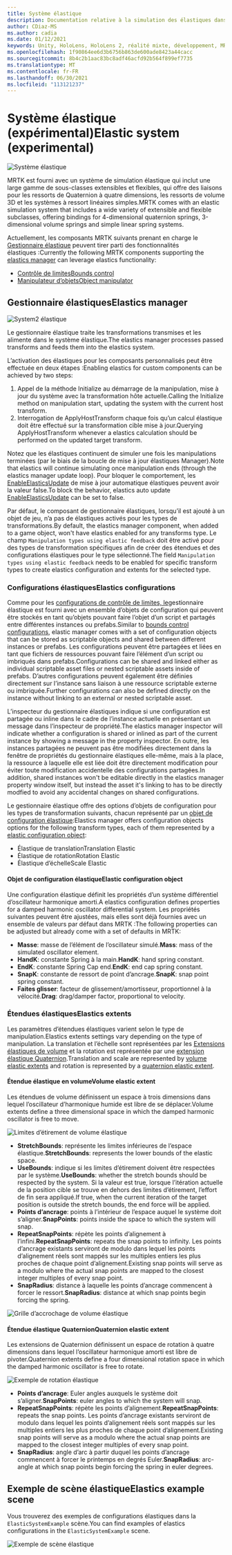 ```yaml
---
title: Système élastique
description: Documentation relative à la simulation des élastiques dans MRTK
author: CDiaz-MS
ms.author: cadia
ms.date: 01/12/2021
keywords: Unity, HoloLens, HoloLens 2, réalité mixte, développement, MRTK, ElasticsSystem,
ms.openlocfilehash: 1f90864ee6d3b6756b863de600ade8423a44cacc
ms.sourcegitcommit: 8b4c2b1aac83bc8adf46acfd92b564f899ef7735
ms.translationtype: MT
ms.contentlocale: fr-FR
ms.lasthandoff: 06/30/2021
ms.locfileid: "113121237"
---
```

# <a name="elastic-system-experimental"></a><span data-ttu-id="729b7-104">Système élastique (expérimental)</span><span class="sxs-lookup"><span data-stu-id="729b7-104">Elastic system (experimental)</span></span>

![Système élastique](../images/elastics/Elastics_Main1.gif)

<span data-ttu-id="729b7-106">MRTK est fourni avec un système de simulation élastique qui inclut une large gamme de sous-classes extensibles et flexibles, qui offre des liaisons pour les ressorts de Quaternion à quatre dimensions, les ressorts de volume 3D et les systèmes à ressort linéaires simples.</span><span class="sxs-lookup"><span data-stu-id="729b7-106">MRTK comes with an elastic simulation system that includes a wide variety of extensible and flexible subclasses, offering bindings for 4-dimensional quaternion springs, 3-dimensional volume springs and simple linear spring systems.</span></span>

<span data-ttu-id="729b7-107">Actuellement, les composants MRTK suivants prenant en charge le [Gestionnaire élastique](xref:Microsoft.MixedReality.Toolkit.Experimental.Physics.ElasticsManager) peuvent tirer parti des fonctionnalités élastiques :</span><span class="sxs-lookup"><span data-stu-id="729b7-107">Currently the following MRTK components supporting the [elastics manager](xref:Microsoft.MixedReality.Toolkit.Experimental.Physics.ElasticsManager) can leverage elastics functionality:</span></span>

- [<span data-ttu-id="729b7-108">Contrôle de limites</span><span class="sxs-lookup"><span data-stu-id="729b7-108">Bounds control</span></span>](../ux-building-blocks/bounds-control.md)
- [<span data-ttu-id="729b7-109">Manipulateur d’objets</span><span class="sxs-lookup"><span data-stu-id="729b7-109">Object manipulator</span></span>](../ux-building-blocks/object-manipulator.md)

## <a name="elastics-manager"></a><span data-ttu-id="729b7-110">Gestionnaire élastiques</span><span class="sxs-lookup"><span data-stu-id="729b7-110">Elastics manager</span></span>

![System2 élastique](../images/elastics/Elastics_Main.gif)

<span data-ttu-id="729b7-112">Le gestionnaire élastique traite les transformations transmises et les alimente dans le système élastique.</span><span class="sxs-lookup"><span data-stu-id="729b7-112">The elastics manager processes passed transforms and feeds them into the elastics system.</span></span>

<span data-ttu-id="729b7-113">L’activation des élastiques pour les composants personnalisés peut être effectuée en deux étapes :</span><span class="sxs-lookup"><span data-stu-id="729b7-113">Enabling elastics for custom components can be achieved by two steps:</span></span>

1. <span data-ttu-id="729b7-114">Appel de la méthode Initialize au démarrage de la manipulation, mise à jour du système avec la transformation hôte actuelle.</span><span class="sxs-lookup"><span data-stu-id="729b7-114">Calling the Initialize method on manipulation start, updating the system with the current host transform.</span></span>
1. <span data-ttu-id="729b7-115">Interrogation de ApplyHostTransform chaque fois qu’un calcul élastique doit être effectué sur la transformation cible mise à jour.</span><span class="sxs-lookup"><span data-stu-id="729b7-115">Querying ApplyHostTransform whenever a elastics calculation should be performed on the updated target transform.</span></span>

<span data-ttu-id="729b7-116">Notez que les élastiques continuent de simuler une fois les manipulations terminées (par le biais de la boucle de mise à jour élastiques Manager).</span><span class="sxs-lookup"><span data-stu-id="729b7-116">Note that elastics will continue simulating once manipulation ends (through the elastics manager update loop).</span></span> <span data-ttu-id="729b7-117">Pour bloquer le comportement, les [EnableElasticsUpdate](xref:Microsoft.MixedReality.Toolkit.Experimental.Physics.ElasticsManager.EnableElasticsUpdate) de mise à jour automatique élastiques peuvent avoir la valeur false.</span><span class="sxs-lookup"><span data-stu-id="729b7-117">To block the behavior, elastics auto update [EnableElasticsUpdate](xref:Microsoft.MixedReality.Toolkit.Experimental.Physics.ElasticsManager.EnableElasticsUpdate) can be set to false.</span></span>

<span data-ttu-id="729b7-118">Par défaut, le composant de gestionnaire élastiques, lorsqu’il est ajouté à un objet de jeu, n’a pas de élastiques activés pour les types de transformations.</span><span class="sxs-lookup"><span data-stu-id="729b7-118">By default, the elastics manager component, when added to a game object, won't have elastics enabled for any transforms type.</span></span>
<span data-ttu-id="729b7-119">Le champ `Manipulation types using elastic feedback` doit être activé pour des types de transformation spécifiques afin de créer des étendues et des configurations élastiques pour le type sélectionné.</span><span class="sxs-lookup"><span data-stu-id="729b7-119">The field `Manipulation types using elastic feedback` needs to be enabled for specific transform types to create elastics configuration and extents for the selected type.</span></span>

### <a name="elastics-configurations"></a><span data-ttu-id="729b7-120">Configurations élastiques</span><span class="sxs-lookup"><span data-stu-id="729b7-120">Elastics configurations</span></span>

<span data-ttu-id="729b7-121">Comme pour les [configurations de contrôle de limites, le](../ux-building-blocks/bounds-control.md#configuration-objects)gestionnaire élastique est fourni avec un ensemble d’objets de configuration qui peuvent être stockés en tant qu’objets pouvant faire l’objet d’un script et partagés entre différentes instances ou prefabs.</span><span class="sxs-lookup"><span data-stu-id="729b7-121">Similar to [bounds control configurations](../ux-building-blocks/bounds-control.md#configuration-objects), elastic manager comes with a set of configuration objects that can be stored as scriptable objects and shared between different instances or prefabs.</span></span> <span data-ttu-id="729b7-122">Les configurations peuvent être partagées et liées en tant que fichiers de ressources pouvant faire l’élément d’un script ou imbriqués dans prefabs.</span><span class="sxs-lookup"><span data-stu-id="729b7-122">Configurations can be shared and linked either as individual scriptable asset files or nested scriptable assets inside of prefabs.</span></span> <span data-ttu-id="729b7-123">D’autres configurations peuvent également être définies directement sur l’instance sans liaison à une ressource scriptable externe ou imbriquée.</span><span class="sxs-lookup"><span data-stu-id="729b7-123">Further configurations can also be defined directly on the instance without linking to an external or nested scriptable asset.</span></span>

<span data-ttu-id="729b7-124">L’inspecteur du gestionnaire élastiques indique si une configuration est partagée ou inline dans le cadre de l’instance actuelle en présentant un message dans l’inspecteur de propriété.</span><span class="sxs-lookup"><span data-stu-id="729b7-124">The elastics manager inspector will indicate whether a configuration is shared or inlined as part of the current instance by showing a message in the property inspector.</span></span> <span data-ttu-id="729b7-125">En outre, les instances partagées ne peuvent pas être modifiées directement dans la fenêtre de propriétés du gestionnaire élastiques elle-même, mais à la place, la ressource à laquelle elle est liée doit être directement modification pour éviter toute modification accidentelle des configurations partagées.</span><span class="sxs-lookup"><span data-stu-id="729b7-125">In addition, shared instances won't be editable directly in the elastics manager property window itself, but instead the asset it's linking to has to be directly modfied to avoid any accidental changes on shared configurations.</span></span>

<span data-ttu-id="729b7-126">Le gestionnaire élastique offre des options d’objets de configuration pour les types de transformation suivants, chacun représenté par un [objet de configuration élastique](#elastic-configuration-object):</span><span class="sxs-lookup"><span data-stu-id="729b7-126">Elastics manager offers configuration objects options for the following transform types, each of them represented by a [elastic configuration object](#elastic-configuration-object):</span></span>

- <span data-ttu-id="729b7-127">Élastique de translation</span><span class="sxs-lookup"><span data-stu-id="729b7-127">Translation Elastic</span></span>
- <span data-ttu-id="729b7-128">Élastique de rotation</span><span class="sxs-lookup"><span data-stu-id="729b7-128">Rotation Elastic</span></span>
- <span data-ttu-id="729b7-129">Élastique d’échelle</span><span class="sxs-lookup"><span data-stu-id="729b7-129">Scale Elastic</span></span>

#### <a name="elastic-configuration-object"></a><span data-ttu-id="729b7-130">Objet de configuration élastique</span><span class="sxs-lookup"><span data-stu-id="729b7-130">Elastic configuration object</span></span>

<span data-ttu-id="729b7-131">Une configuration élastique définit les propriétés d’un système différentiel d’oscillateur harmonique amorti.</span><span class="sxs-lookup"><span data-stu-id="729b7-131">A elastics configuration defines properties for a damped harmonic oscillator differential system.</span></span>
<span data-ttu-id="729b7-132">Les propriétés suivantes peuvent être ajustées, mais elles sont déjà fournies avec un ensemble de valeurs par défaut dans MRTK :</span><span class="sxs-lookup"><span data-stu-id="729b7-132">The following properties can be adjusted but already come with a set of defaults in MRTK:</span></span>

- <span data-ttu-id="729b7-133">**Masse**: masse de l’élément de l’oscillateur simulé.</span><span class="sxs-lookup"><span data-stu-id="729b7-133">**Mass**: mass of the simulated oscillator element.</span></span>
- <span data-ttu-id="729b7-134">**HandK**: constante Spring à la main.</span><span class="sxs-lookup"><span data-stu-id="729b7-134">**HandK**: hand spring constant.</span></span>
- <span data-ttu-id="729b7-135">**EndK**: constante Spring Cap end.</span><span class="sxs-lookup"><span data-stu-id="729b7-135">**EndK**: end cap spring constant.</span></span>
- <span data-ttu-id="729b7-136">**SnapK**: constante de ressort de point d’ancrage.</span><span class="sxs-lookup"><span data-stu-id="729b7-136">**SnapK**: snap point spring constant.</span></span>
- <span data-ttu-id="729b7-137">**Faites glisser**: facteur de glissement/amortisseur, proportionnel à la vélocité.</span><span class="sxs-lookup"><span data-stu-id="729b7-137">**Drag**: drag/damper factor, proportional to velocity.</span></span>

### <a name="elastics-extents"></a><span data-ttu-id="729b7-138">Étendues élastiques</span><span class="sxs-lookup"><span data-stu-id="729b7-138">Elastics extents</span></span>

<span data-ttu-id="729b7-139">Les paramètres d’étendues élastiques varient selon le type de manipulation.</span><span class="sxs-lookup"><span data-stu-id="729b7-139">Elastics extents settings vary depending on the type of manipulation.</span></span> <span data-ttu-id="729b7-140">La translation et l’échelle sont représentées par les [Extensions élastiques de volume](#volume-elastic-extent) et la rotation est représentée par une [extension élastique Quaternion](#quaternion-elastic-extent).</span><span class="sxs-lookup"><span data-stu-id="729b7-140">Translation and scale are represented by [volume elastic extents](#volume-elastic-extent) and rotation is represented by a [quaternion elastic extent](#quaternion-elastic-extent).</span></span>

#### <a name="volume-elastic-extent"></a><span data-ttu-id="729b7-141">Étendue élastique en volume</span><span class="sxs-lookup"><span data-stu-id="729b7-141">Volume elastic extent</span></span>

<span data-ttu-id="729b7-142">Les étendues de volume définissent un espace à trois dimensions dans lequel l’oscillateur d’harmonique humide est libre de se déplacer.</span><span class="sxs-lookup"><span data-stu-id="729b7-142">Volume extents define a three dimensional space in which the damped harmonic oscillator is free to move.</span></span>

![Limites d’étirement de volume élastique](../images/elastics/Elastics_Volume_Bounds.gif)

- <span data-ttu-id="729b7-144">**StretchBounds**: représente les limites inférieures de l’espace élastique.</span><span class="sxs-lookup"><span data-stu-id="729b7-144">**StretchBounds**: represents the lower bounds of the elastic space.</span></span>
- <span data-ttu-id="729b7-145">**UseBounds**: indique si les limites d’étirement doivent être respectées par le système.</span><span class="sxs-lookup"><span data-stu-id="729b7-145">**UseBounds**: whether the stretch bounds should be respected by the system.</span></span> <span data-ttu-id="729b7-146">Si la valeur est true, lorsque l’itération actuelle de la position cible se trouve en dehors des limites d’étirement, l’effort de fin sera appliqué.</span><span class="sxs-lookup"><span data-stu-id="729b7-146">If true, when the current iteration of the target position is outside the stretch bounds, the end force will be applied.</span></span>
- <span data-ttu-id="729b7-147">**Points d’ancrage**: points à l’intérieur de l’espace auquel le système doit s’aligner.</span><span class="sxs-lookup"><span data-stu-id="729b7-147">**SnapPoints**: points inside the space to which the system will snap.</span></span>
- <span data-ttu-id="729b7-148">**RepeatSnapPoints**: répète les points d’alignement à l’infini.</span><span class="sxs-lookup"><span data-stu-id="729b7-148">**RepeatSnapPoints**: repeats the snap points to infinity.</span></span> <span data-ttu-id="729b7-149">Les points d’ancrage existants serviront de modulo dans lequel les points d’alignement réels sont mappés sur les multiples entiers les plus proches de chaque point d’alignement.</span><span class="sxs-lookup"><span data-stu-id="729b7-149">Existing snap points will serve as a modulo where the actual snap points are mapped to the closest integer multiples of every snap point.</span></span>
- <span data-ttu-id="729b7-150">**SnapRadius**: distance à laquelle les points d’ancrage commencent à forcer le ressort.</span><span class="sxs-lookup"><span data-stu-id="729b7-150">**SnapRadius**: distance at which snap points begin forcing the spring.</span></span>

![Grille d’accrochage de volume élastique](../images/elastics/Elastics_Volume_Snap.gif)

#### <a name="quaternion-elastic-extent"></a><span data-ttu-id="729b7-152">Étendue élastique Quaternion</span><span class="sxs-lookup"><span data-stu-id="729b7-152">Quaternion elastic extent</span></span>

<span data-ttu-id="729b7-153">Les extensions de Quaternion définissent un espace de rotation à quatre dimensions dans lequel l’oscillateur harmonique amorti est libre de pivoter.</span><span class="sxs-lookup"><span data-stu-id="729b7-153">Quaternion extents define a four dimensional rotation space in which the damped harmonic oscillator is free to rotate.</span></span>

![Exemple de rotation élastique](../images/elastics/Elastics_Rotation.gif)

- <span data-ttu-id="729b7-155">**Points d’ancrage**: Euler angles auxquels le système doit s’aligner.</span><span class="sxs-lookup"><span data-stu-id="729b7-155">**SnapPoints**: euler angles to which the system will snap.</span></span>
- <span data-ttu-id="729b7-156">**RepeatSnapPoints**: répète les points d’alignement.</span><span class="sxs-lookup"><span data-stu-id="729b7-156">**RepeatSnapPoints**: repeats the snap points.</span></span> <span data-ttu-id="729b7-157">Les points d’ancrage existants serviront de modulo dans lequel les points d’alignement réels sont mappés sur les multiples entiers les plus proches de chaque point d’alignement.</span><span class="sxs-lookup"><span data-stu-id="729b7-157">Existing snap points will serve as a modulo where the actual snap points are mapped to the closest integer multiples of every snap point.</span></span>
- <span data-ttu-id="729b7-158">**SnapRadius**: angle d’arc à partir duquel les points d’ancrage commencent à forcer le printemps en degrés Euler.</span><span class="sxs-lookup"><span data-stu-id="729b7-158">**SnapRadius**: arc-angle at which snap points begin forcing the spring in euler degrees.</span></span>

## <a name="elastics-example-scene"></a><span data-ttu-id="729b7-159">Exemple de scène élastique</span><span class="sxs-lookup"><span data-stu-id="729b7-159">Elastics example scene</span></span>

<span data-ttu-id="729b7-160">Vous trouverez des exemples de configurations élastiques dans la `ElasticSystemExample` scène.</span><span class="sxs-lookup"><span data-stu-id="729b7-160">You can find examples of elastics configurations in the `ElasticSystemExample` scene.</span></span>

![Exemple de scène élastique](../images/elastics/Elastics_Example_Scene.png)
